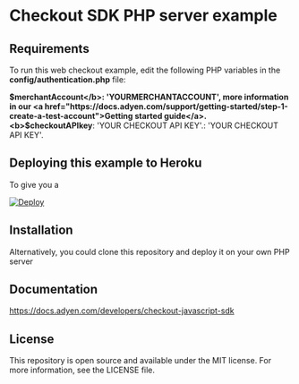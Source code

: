 # Checkout SDK PHP server example

## Requirements
To run this web checkout example, edit the following PHP variables in the <b>config/authentication.php</b> file:</h3>

<b>$merchantAccount</b>: 'YOURMERCHANTACCOUNT', more information in our 
<a href="https://docs.adyen.com/support/getting-started/step-1-create-a-test-account">Getting started guide</a>.
<b>$checkoutAPIkey</b>: 'YOUR CHECKOUT API KEY'.: 'YOUR CHECKOUT API KEY'.

## Deploying this example to Heroku

To give you a 

[![Deploy](https://www.herokucdn.com/deploy/button.svg)](https://heroku.com/deploy?template=https://github.com/Adyen/adyen-checkout-js-sdk-php-example)

## Installation
  
Alternatively, you could clone this repository and deploy it on your own PHP server

## Documentation

<a href="Checkout Javascript SDK">https://docs.adyen.com/developers/checkout-javascript-sdk</a>

## License

This repository is open source and available under the MIT license. For more information, see the LICENSE file.
